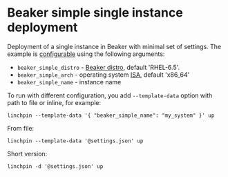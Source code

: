 # Beaker simple single instance deployment

Deployment of a single instance in Beaker with minimal set of settings.
The example is [configurable] using the following arguments:

 - `beaker_simple_distro` - [Beaker distro], default 'RHEL-6.5'.
 - `beaker_simple_arch` - operating system [ISA], default 'x86_64'
 - `beaker_simple_name` - instance name

To run with different configuration, you add `--template-data` option with path
to file or inline, for example:

    linchpin --template-data '{ "beaker_simple_name": "my_system" }' up

From file:

    linchpin --template-data '@settings.json' up

Short version:

    linchpin -d '@settings.json' up

[configurable]: https://linchpin.readthedocs.io/en/latest/managing_resources.html
[Beaker distro]: https://beaker-project.org/docs/user-guide/distros.html
[ISA]: https://en.wikipedia.org/wiki/Instruction_set_architecture

